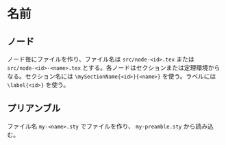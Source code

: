 # 名前 #

## ノード ##

ノード毎にファイルを作り、ファイル名は `src/node-<id>.tex` または `src/node-<id>-<name>.tex` とする。各ノードはセクションまたは定理環境からなる。セクション名には `\mySectionName{<id>}{<name>}` を使う。ラベルには `\label{<id>}` を使う。

## プリアンブル ##

ファイル名 `my-<name>.sty` でファイルを作り、 `my-preamble.sty` から読み込む。
